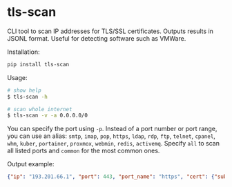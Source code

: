 # tls-scan

CLI tool to scan IP addresses for TLS/SSL certificates. Outputs results in JSONL format. Useful for detecting software such as VMWare.

Installation:

```bash
pip install tls-scan
```

Usage:

```bash
# show help
$ tls-scan -h

# scan whole internet
$ tls-scan -v -a 0.0.0.0/0
```

You can specify the port using `-p`. Instead of a port number or port range, you can use an alias: `smtp`, `imap`, `pop`, `https`, `ldap`, `rdp`, `ftp`, `telnet`, `cpanel`, `whm`, `kuber`, `portainer`, `proxmox`, `webmin`, `redis`, `activemq`. Specify `all` to scan all listed ports and `common` for the most common ones.

Output example:

```json
{"ip": "193.201.66.1", "port": 443, "port_name": "https", "cert": {"subject": {"countryName": "LV", "localityName": "Rīga", "organizationName": "AS PrivatBank", "commonName": "*.privatbank.lv"}, "issuer": {"countryName": "US", "organizationName": "DigiCert Inc", "commonName": "DigiCert TLS RSA SHA256 2020 CA1"}, "version": 3, "serialNumber": "0CE443B97F070F5500D008EEDFB11F88", "notBefore": "Aug 12 00:00:00 2022 GMT", "notAfter": "Aug 24 23:59:59 2023 GMT", "subjectAltName": [["DNS", "*.privatbank.lv"], ["DNS", "www.privatbank.lv"], ["DNS", "ibank.privatbank.lv"], ["DNS", "b2a2.privatbank.lv"], ["DNS", "open.privatbank.lv"], ["DNS", "sof.privatbank.lv"]], "OCSP": ["http://ocsp.digicert.com"], "caIssuers": ["http://cacerts.digicert.com/DigiCertTLSRSASHA2562020CA1-1.crt"], "crlDistributionPoints": ["http://crl3.digicert.com/DigiCertTLSRSASHA2562020CA1-4.crl", "http://crl4.digicert.com/DigiCertTLSRSASHA2562020CA1-4.crl"]}, "hostname": "b2a2.privatbank.lv"}
```
